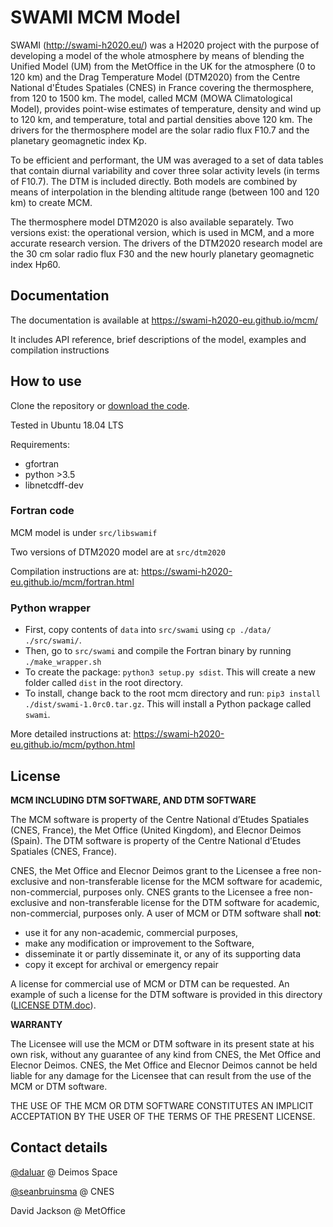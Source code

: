 # SWAMI MCM Model

SWAMI (http://swami-h2020.eu/) was a H2020 project with the purpose of developing a model of the whole atmosphere by means of blending the Unified Model (UM) from the MetOffice in the UK for the atmosphere (0 to 120 km) and the Drag Temperature Model (DTM2020) from the Centre National d'Études Spatiales (CNES) in France covering the thermosphere, from 120 to 1500 km. The model, called MCM (MOWA Climatological Model), provides point-wise estimates of temperature, density and wind up to 120 km, and temperature, total and partial densities above 120 km. The drivers for the thermosphere model are the solar radio flux F10.7 and the planetary geomagnetic index Kp.

To be efficient and performant, the UM was averaged to a set of data tables that contain diurnal variability and cover three solar activity levels (in terms of F10.7). The DTM is included directly. Both models are combined by means of interpolation in the blending altitude range (between 100 and 120 km) to create MCM.

The thermosphere model DTM2020 is also available separately. Two versions exist: the operational version, which is used in MCM, and a more accurate research version. The drivers of the DTM2020 research model are the 30 cm solar radio flux F30 and the new hourly planetary geomagnetic index Hp60.


## Documentation

The documentation is available at https://swami-h2020-eu.github.io/mcm/

It includes API reference, brief descriptions of the model, examples and compilation instructions

## How to use

Clone the repository or [download the code](https://github.com/swami-h2020-eu/mcm/archive/refs/heads/main.zip).

Tested in Ubuntu 18.04 LTS

Requirements:
* gfortran
* python >3.5
* libnetcdff-dev

### Fortran code

MCM model is under `src/libswamif`

Two versions of DTM2020 model are at `src/dtm2020`

Compilation instructions are at: https://swami-h2020-eu.github.io/mcm/fortran.html

### Python wrapper

* First, copy contents of `data` into `src/swami` using `cp ./data/ ./src/swami/`.
* Then, go to `src/swami` and compile the Fortran binary by running `./make_wrapper.sh`
* To create the package: `python3 setup.py sdist`. This will create a new folder called `dist` in the root directory.
* To install, change back to the root mcm directory and run: `pip3 install ./dist/swami-1.0rc0.tar.gz`. This will install a Python package called `swami`.

More detailed instructions at: https://swami-h2020-eu.github.io/mcm/python.html

## License

**MCM INCLUDING DTM SOFTWARE, AND DTM SOFTWARE**

The MCM software is property of the Centre National d’Etudes Spatiales (CNES, France), the Met Office
(United Kingdom), and Elecnor Deimos (Spain). The DTM software is property of the Centre National
d’Etudes Spatiales (CNES, France).

CNES, the Met Office and Elecnor Deimos grant to the Licensee a free non-exclusive and non-transferable
license for the MCM software for academic, non-commercial, purposes only. CNES grants to the Licensee a
free non-exclusive and non-transferable license for the DTM software for academic, non-commercial,
purposes only. A user of MCM or DTM software shall **not**:
- use it for any non-academic, commercial purposes,
- make any modification or improvement to the Software,
- disseminate it or partly disseminate it, or any of its supporting data
- copy it except for archival or emergency repair

A license for commercial use of MCM or DTM can be requested. An example of such a license for the DTM
software is provided in this directory ([LICENSE DTM.doc](https://github.com/swami-h2020-eu/mcm/blob/main/LICENSE%20DTM.doc)).

**WARRANTY**

The Licensee will use the MCM or DTM software in its present state at his own risk, without any guarantee of
any kind from CNES, the Met Office and Elecnor Deimos.
CNES, the Met Office and Elecnor Deimos cannot be held liable for any damage for the Licensee that can
result from the use of the MCM or DTM software.

THE USE OF THE MCM OR DTM SOFTWARE CONSTITUTES AN IMPLICIT ACCEPTATION BY THE
USER OF THE TERMS OF THE PRESENT LICENSE.

## Contact details

[@daluar](http://github.com/daluar) @ Deimos Space

[@seanbruinsma](http://github.com/seanbruinsma) @ CNES

David Jackson @ MetOffice

